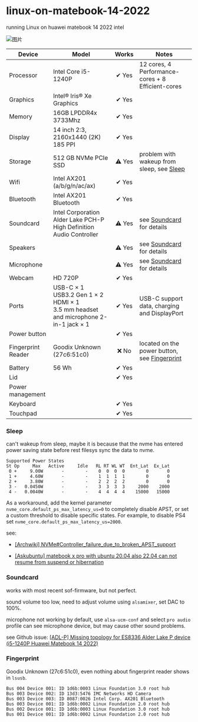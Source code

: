 # linux-on-matebook-14-2022
running Linux on huawei matebook 14 2022 intel

![图片](https://github.com/alim0x/linux-on-matebook-14-2022/assets/4954007/bed9763e-1688-4be9-963f-34e9a78f00fa)

| Device | Model |  Works | Notes |
| --- | --- |  :---: | --- |
| Processor | Intel Core i5-1240P | ✔ Yes | 12 cores, 4 Performance-cores + 8 Efficient-cores |
| Graphics | Intel® Iris® Xe Graphics | ✔ Yes |  |
| Memory | 16GB LPDDR4x 3733Mhz | ✔ Yes |  |
| Display | 14 inch 2:3, 2160x1440 (2K) 185 PPI | ✔ Yes |  |
| Storage | 512 GB NVMe PCIe SSD | ⚠️ Yes | problem with wakeup from sleep, see [Sleep](#sleep) |
| Wifi | Intel AX201 (a/b/g/n/ac/ax) | ✔ Yes |  |
| Bluetooth | Intel AX201 Bluetooth | ✔ Yes |  |
| Soundcard  | Intel Corporation Alder Lake PCH-P High Definition Audio Controller | ⚠️ Yes  | see [Soundcard](#soundcard) for details |
| Speakers  |  | ⚠️ Yes | see [Soundcard](#soundcard) for details |
| Microphone | | ⚠️ Yes | see [Soundcard](#soundcard) for details |
| Webcam | HD 720P | ✔ Yes |  |
| Ports | USB-C × 1<br>USB3.2 Gen 1 × 2<br>HDMI × 1<br>3.5 mm headset and microphone 2-in-1 jack × 1 | ✔ Yes | USB-C support data, charging and DisplayPort |
| Power button |  | ✔ Yes |  |
| Fingerprint Reader | Goodix Unknown (27c6:51c0) | ❌ No | located on the power button, see [Fingerprint](#fingerprint) |
| Battery | 56 Wh | ✔ Yes |  |
| Lid |  |  ✔ Yes |  |
| Power management | |  |  |
| Keyboard |  | ✔ Yes |  |
| Touchpad |  | ✔ Yes |  |

### Sleep

can't wakeup from sleep, maybe it is because that the nvme has entered power saving state before rest filesys sync the data to nvme.

```
Supported Power States
St Op     Max   Active     Idle   RL RT WL WT  Ent_Lat  Ex_Lat
 0 +     9.00W       -        -    0  0  0  0        0       0
 1 +     4.60W       -        -    1  1  1  1        0       0
 2 +     3.80W       -        -    2  2  2  2        0       0
 3 -   0.0450W       -        -    3  3  3  3     2000    2000
 4 -   0.0040W       -        -    4  4  4  4    15000   15000
```

As a workaround, add the kernel parameter `nvme_core.default_ps_max_latency_us=0` to completely disable APST, or set a custom threshold to disable specific states. For example, to disable PS4 set `nvme_core.default_ps_max_latency_us=2000`. 

see:

* [\[Archwiki\] NVMe#Controller_failure_due_to_broken_APST_support](https://wiki.archlinux.org/title/Solid_state_drive/NVMe#Controller_failure_due_to_broken_APST_support)

* [\[Askubuntu\] matebook x pro with ubuntu 20.04 also 22.04 can not resume from suspend or hibernation](https://askubuntu.com/questions/1404097/matebook-x-pro-with-ubuntu-20-04-also-22-04-can-not-resume-from-suspend-or-hiber)

### Soundcard

works with most recent sof-firmware, but not perfect.

sound volume too low, need to adjust volume using `alsamixer`, set DAC to 100%.

microphone not working by default, use `alsa-ucm-conf` and select `pro audio` profile can see microphone device, but may cause other sound problems.

see Github issue: [\[ADL-P\] Missing topology for ES8336 Alder Lake P device (i5-1240P Huawei Matebook 14 2022)](https://github.com/thesofproject/linux/issues/4111)

### Fingerprint

Goodix Unknown (27c6:51c0), even nothing about fingerprint reader shows in `lsusb`.

```
Bus 004 Device 001: ID 1d6b:0003 Linux Foundation 3.0 root hub
Bus 003 Device 002: ID 13d3:5476 IMC Networks HD Camera
Bus 003 Device 003: ID 8087:0026 Intel Corp. AX201 Bluetooth
Bus 003 Device 001: ID 1d6b:0002 Linux Foundation 2.0 root hub
Bus 002 Device 001: ID 1d6b:0003 Linux Foundation 3.0 root hub
Bus 001 Device 001: ID 1d6b:0002 Linux Foundation 2.0 root hub
```
